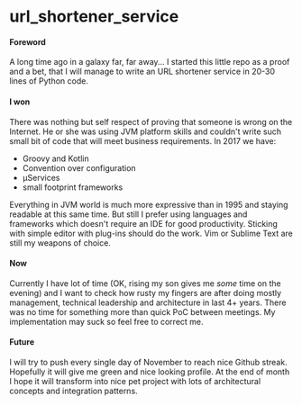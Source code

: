 url_shortener_service
=====================

#### Foreword

A long time ago in a galaxy far, far away... I started this little repo as a proof and a bet, that I will manage to write an URL shortener service in 20-30 lines of Python code.

#### I won

There was nothing but self respect of proving that someone is wrong on the Internet. He or she was using JVM platform skills and couldn't write such small bit of code that will meet business requirements. In 2017 we have:
- Groovy and Kotlin
- Convention over configuration
- µServices
- small footprint frameworks

Everything in JVM world is much more expressive than in 1995 and staying readable at this same time. But still I prefer using languages and frameworks which doesn't require an IDE for good productivity. Sticking with simple editor with plug-ins should do the work. Vim or Sublime Text are still my weapons of choice.

#### Now

Currently I have lot of time (OK, rising my son gives me *some* time on the evening) and I want to check how rusty my fingers are after doing mostly management, technical leadership and architecture in last 4+ years. There was no time for something more than quick PoC between meetings. My implementation may suck so feel free to correct me. 

#### Future

I will try to push every single day of November to reach nice Github streak. Hopefully it will give me green and nice looking profile. At the end of month I hope it will transform into nice pet project with lots of architectural concepts and integration patterns.

